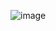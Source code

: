 ![image](https://github.com/nuenen313/nuenen313/assets/129689130/09fa6cb6-69c1-4346-82a7-babd5c22e6bd)

